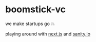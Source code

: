 # boomstick-vc

we make startups go :boom:

playing around with [next.js](https://nextjs.org) and [sanity.io](https://sanity.io)
